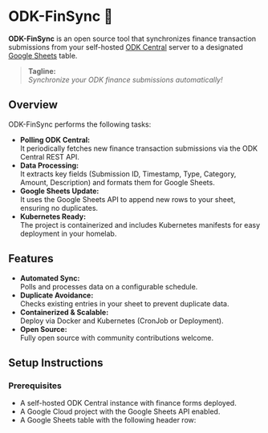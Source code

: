 # ODK-FinSync 🚀

**ODK-FinSync** is an open source tool that synchronizes finance transaction submissions from your self-hosted [ODK Central](https://odkcentral.docs.opendatakit.org/) server to a designated [Google Sheets](https://www.google.com/sheets/about/) table.

> **Tagline:**  
> *Synchronize your ODK finance submissions automatically!*

## Overview

ODK-FinSync performs the following tasks:
- **Polling ODK Central:**  
  It periodically fetches new finance transaction submissions via the ODK Central REST API.
- **Data Processing:**  
  It extracts key fields (Submission ID, Timestamp, Type, Category, Amount, Description) and formats them for Google Sheets.
- **Google Sheets Update:**  
  It uses the Google Sheets API to append new rows to your sheet, ensuring no duplicates.
- **Kubernetes Ready:**  
  The project is containerized and includes Kubernetes manifests for easy deployment in your homelab.

## Features

- **Automated Sync:**  
  Polls and processes data on a configurable schedule.
- **Duplicate Avoidance:**  
  Checks existing entries in your sheet to prevent duplicate data.
- **Containerized & Scalable:**  
  Deploy via Docker and Kubernetes (CronJob or Deployment).
- **Open Source:**  
  Fully open source with community contributions welcome.

## Setup Instructions

### Prerequisites

- A self-hosted ODK Central instance with finance forms deployed.
- A Google Cloud project with the Google Sheets API enabled.
- A Google Sheets table with the following header row:
